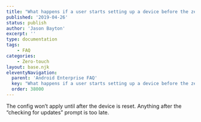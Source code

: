 ```yaml
---
title: "What happens if a user starts setting up a device before the zero-touch config is applied?"
published: '2019-04-26'
status: publish
author: 'Jason Bayton'
excerpt: ''
type: documentation
tags: 
    - FAQ
categories:
    - Zero-touch
layout: base.njk
eleventyNavigation:
  parent: 'Android Enterprise FAQ'
  key: "What happens if a user starts setting up a device before the zero-touch config is applied?"
  order: 38000
--- 
```

The config won’t apply until after the device is reset. Anything after the “checking for updates” prompt is too late.

